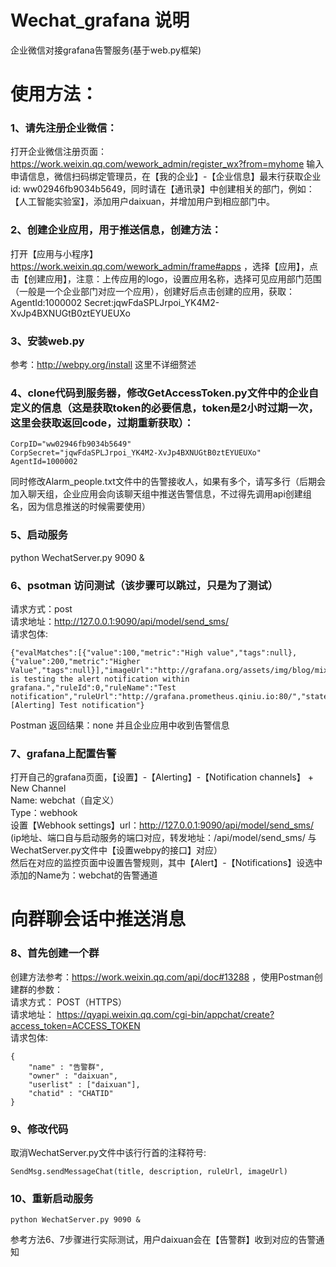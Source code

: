 # Wechat_grafana 说明
企业微信对接grafana告警服务(基于web.py框架)

# 使用方法：
### 1、请先注册企业微信：
打开企业微信注册页面：https://work.weixin.qq.com/wework_admin/register_wx?from=myhome
输入申请信息，微信扫码绑定管理员，在【我的企业】-【企业信息】最末行获取企业id: ww02946fb9034b5649，同时请在【通讯录】中创建相关的部门，例如：【人工智能实验室】，添加用户daixuan，并增加用户到相应部门中。

### 2、创建企业应用，用于推送信息，创建方法：
打开【应用与小程序】https://work.weixin.qq.com/wework_admin/frame#apps ，选择【应用】，点击【创建应用】，注意：上传应用的logo，设置应用名称，选择可见应用部门范围（一般是一个企业部门对应一个应用），创建好后点击创建的应用，获取：
AgentId:1000002
Secret:jqwFdaSPLJrpoi_YK4M2-XvJp4BXNUGtB0ztEYUEUXo

### 3、安装web.py 
参考：http://webpy.org/install  这里不详细赘述

### 4、clone代码到服务器，修改GetAccessToken.py文件中的企业自定义的信息（这是获取token的必要信息，token是2小时过期一次，这里会获取返回code，过期重新获取）：
    CorpID="ww02946fb9034b5649"
    CorpSecret="jqwFdaSPLJrpoi_YK4M2-XvJp4BXNUGtB0ztEYUEUXo"
    AgentId=1000002
同时修改Alarm_people.txt文件中的告警接收人，如果有多个，请写多行（后期会加入聊天组，企业应用会向该聊天组中推送告警信息，不过得先调用api创建组名，因为信息推送的时候需要使用）
### 5、启动服务
python WechatServer.py 9090 &

### 6、psotman 访问测试（该步骤可以跳过，只是为了测试）
请求方式：post  
请求地址：http://127.0.0.1:9090/api/model/send_sms/  
请求包体:
```
{"evalMatches":[{"value":100,"metric":"High value","tags":null},{"value":200,"metric":"Higher Value","tags":null}],"imageUrl":"http://grafana.org/assets/img/blog/mixed_styles.png","message":"Someone is testing the alert notification within grafana.","ruleId":0,"ruleName":"Test notification","ruleUrl":"http://grafana.prometheus.qiniu.io:80/","state":"alerting","title":"[Alerting] Test notification"}
```
  
Postman 返回结果：none  并且企业应用中收到告警信息

### 7、grafana上配置告警
打开自己的grafana页面，【设置】-【Alerting】-【Notification channels】 + New Channel  
Name: webchat（自定义）  
Type：webhook  
设置【Webhook settings】url：http://127.0.0.1:9090/api/model/send_sms/   
(ip地址、端口自与启动服务的端口对应，转发地址：/api/model/send_sms/ 与WechatServer.py文件中【设置webpy的接口】对应）  
然后在对应的监控页面中设置告警规则，其中【Alert】-【Notifications】设选中添加的Name为：webchat的告警通道

# 向群聊会话中推送消息 
### 8、首先创建一个群
创建方法参考：https://work.weixin.qq.com/api/doc#13288 ，使用Postman创建群的参数：  
请求方式： POST（HTTPS）  
请求地址： https://qyapi.weixin.qq.com/cgi-bin/appchat/create?access_token=ACCESS_TOKEN  
请求包体:  
```
{
    "name" : "告警群",
    "owner" : "daixuan",
    "userlist" : ["daixuan"],
    "chatid" : "CHATID"
}
```

### 9、修改代码
取消WechatServer.py文件中该行行首的注释符号: 
 
    SendMsg.sendMessageChat(title, description, ruleUrl, imageUrl)

### 10、重新启动服务
    python WechatServer.py 9090 &  
参考方法6、7步骤进行实际测试，用户daixuan会在【告警群】收到对应的告警通知

